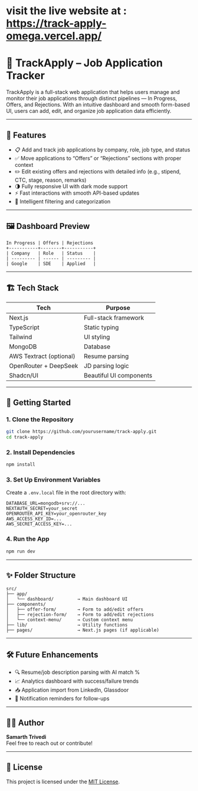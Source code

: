 # visit the live website at : https://track-apply-omega.vercel.app/
# 📌 TrackApply – Job Application Tracker

TrackApply is a full-stack web application that helps users manage and monitor their job applications through distinct pipelines — In Progress, Offers, and Rejections. With an intuitive dashboard and smooth form-based UI, users can add, edit, and organize job application data efficiently.

---

## 🔧 Features

- 📋 Add and track job applications by company, role, job type, and status
- ✅ Move applications to “Offers” or “Rejections” sections with proper context
- ✏️ Edit existing offers and rejections with detailed info (e.g., stipend, CTC, stage, reason, remarks)
- 🌗 Fully responsive UI with dark mode support
- ⚡ Fast interactions with smooth API-based updates
- 🧠 Intelligent filtering and categorization

---

## 🖼️ Dashboard Preview

```
In Progress | Offers | Rejections
+-----------+--------+-----------+
| Company   | Role   | Status    |
| --------- | ------ | --------- |
| Google    | SDE    | Applied   |
```

---

## 🏗️ Tech Stack

| Tech       | Purpose                     |
|------------|-----------------------------|
| Next.js    | Full-stack framework        |
| TypeScript | Static typing               |
| Tailwind   | UI styling                  |
| MongoDB    | Database                    |
| AWS Textract (optional) | Resume parsing |
| OpenRouter + DeepSeek | JD parsing logic |
| Shadcn/UI  | Beautiful UI components     |

---

## 🚀 Getting Started

### 1. Clone the Repository
```bash
git clone https://github.com/yourusername/track-apply.git
cd track-apply
```

### 2. Install Dependencies
```bash
npm install
```

### 3. Set Up Environment Variables

Create a `.env.local` file in the root directory with:
```env
DATABASE_URL=mongodb+srv://...
NEXTAUTH_SECRET=your_secret
OPENROUTER_API_KEY=your_openrouter_key
AWS_ACCESS_KEY_ID=...
AWS_SECRET_ACCESS_KEY=...
```

### 4. Run the App
```bash
npm run dev
```

---

## ✨ Folder Structure

```
src/
├── app/
│   └── dashboard/         → Main dashboard UI
├── components/
│   ├── offer-form/        → Form to add/edit offers
│   ├── rejection-form/    → Form to add/edit rejections
│   └── context-menu/      → Custom context menu
├── lib/                   → Utility functions
├── pages/                 → Next.js pages (if applicable)
```

---

## 🛠️ Future Enhancements

- 🔍 Resume/job description parsing with AI match %
- 📈 Analytics dashboard with success/failure trends
- 📥 Application import from LinkedIn, Glassdoor
- 🔔 Notification reminders for follow-ups

---

## 🧑‍💻 Author

**Samarth Trivedi**  
Feel free to reach out or contribute!

---

## 📄 License

This project is licensed under the [MIT License](LICENSE).

